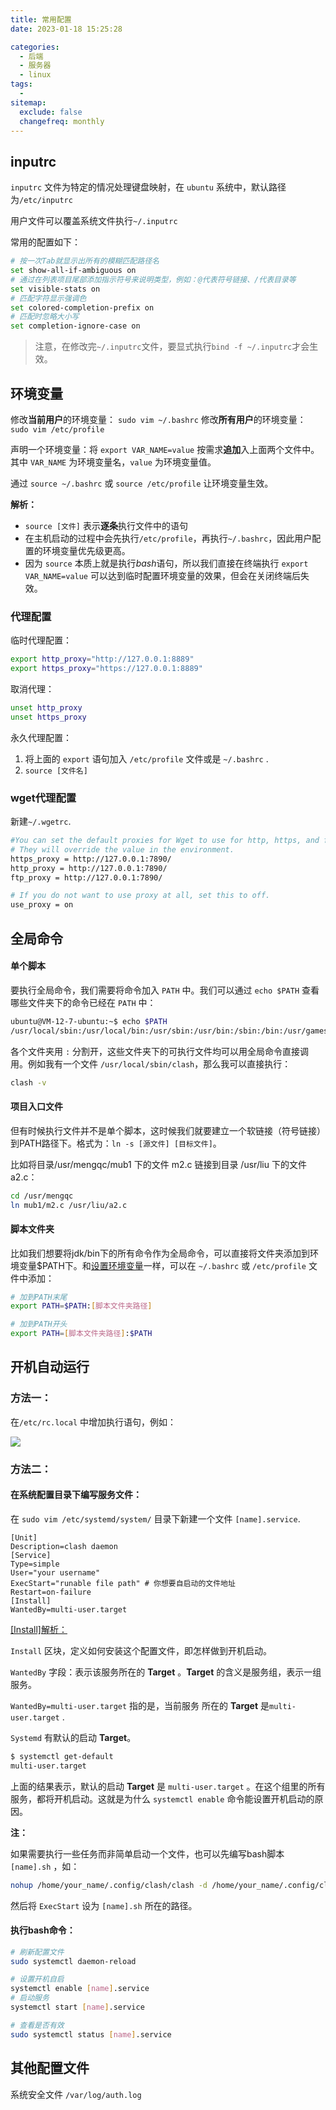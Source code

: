 ```yaml
---
title: 常用配置
date: 2023-01-18 15:25:28

categories:
  - 后端
  - 服务器
  - linux
tags:
  - 
sitemap:
  exclude: false
  changefreq: monthly
---
```



## inputrc

`inputrc`  文件为特定的情况处理键盘映射，在 `ubuntu` 系统中，默认路径为`/etc/inputrc`

用户文件可以覆盖系统文件执行`~/.inputrc`

常用的配置如下：

```bash
# 按一次Tab就显示出所有的模糊匹配路径名
set show-all-if-ambiguous on
# 通过在列表项目尾部添加指示符号来说明类型，例如：@代表符号链接、/代表目录等
set visible-stats on
# 匹配字符显示强调色
set colored-completion-prefix on
# 匹配时忽略大小写
set completion-ignore-case on
```

> 注意，在修改完`~/.inputrc`文件，要显式执行`bind -f ~/.inputrc`才会生效。

## 环境变量

修改**当前用户**的环境变量： `sudo vim ~/.bashrc`
修改**所有用户**的环境变量： `sudo vim /etc/profile`

声明一个环境变量：将 `export VAR_NAME=value` 按需求**追加**入上面两个文件中。其中 `VAR_NAME` 为环境变量名，`value` 为环境变量值。

通过 `source ~/.bashrc` 或 `source /etc/profile` 让环境变量生效。

**解析：**
- `source [文件]` 表示**逐条**执行文件中的语句
- 在主机启动的过程中会先执行`/etc/profile`，再执行`~/.bashrc`，因此用户配置的环境变量优先级更高。
- 因为 `source` 本质上就是执行*bash*语句，所以我们直接在终端执行 `export VAR_NAME=value` 可以达到临时配置环境变量的效果，但会在关闭终端后失效。


### 代理配置

临时代理配置：
```bash
export http_proxy="http://127.0.0.1:8889"
export https_proxy="https://127.0.0.1:8889"
```

取消代理：
```bash
unset http_proxy
unset https_proxy
```

永久代理配置：

1. 将上面的 `export` 语句加入 `/etc/profile` 文件或是 `~/.bashrc` .
2. `source [文件名]`

### wget代理配置

新建`~/.wgetrc`.

```bash
#You can set the default proxies for Wget to use for http, https, and ftp.
# They will override the value in the environment.
https_proxy = http://127.0.0.1:7890/
http_proxy = http://127.0.0.1:7890/
ftp_proxy = http://127.0.0.1:7890/

# If you do not want to use proxy at all, set this to off.
use_proxy = on
```

## 全局命令

#### 单个脚本

要执行全局命令，我们需要将命令加入 `PATH` 中。我们可以通过 `echo $PATH` 查看哪些文件夹下的命令已经在 `PATH` 中：

```bash
ubuntu@VM-12-7-ubuntu:~$ echo $PATH
/usr/local/sbin:/usr/local/bin:/usr/sbin:/usr/bin:/sbin:/bin:/usr/games
```

各个文件夹用 `:` 分割开，这些文件夹下的可执行文件均可以用全局命令直接调用。例如我有一个文件 `/usr/local/sbin/clash`，那么我可以直接执行：
```bash
clash -v
```

#### 项目入口文件

但有时候执行文件并不是单个脚本，这时候我们就要建立一个软链接（符号链接）到PATH路径下。格式为：`ln -s [源文件] [目标文件]`。

比如将目录/usr/mengqc/mub1 下的文件 m2.c 链接到目录 /usr/liu 下的文件 a2.c：

```bash
cd /usr/mengqc
ln mub1/m2.c /usr/liu/a2.c
```

#### 脚本文件夹

比如我们想要将jdk/bin下的所有命令作为全局命令，可以直接将文件夹添加到环境变量$PATH下。和[设置环境变量](#环境变量)一样，可以在 `~/.bashrc` 或 `/etc/profile` 文件中添加：

```bash
# 加到PATH末尾
export PATH=$PATH:[脚本文件夹路径]

# 加到PATH开头
export PATH=[脚本文件夹路径]:$PATH

```

## 开机自动运行

### 方法一：

在`/etc/rc.local` 中增加执行语句，例如：

![](https://img.php.cn/upload/article/000/000/024/49eec79248d39d2b68971eca69faa9bd-0.png)

### 方法二：

#### 在系统配置目录下编写服务文件：

在 `sudo vim /etc/systemd/system/` 目录下新建一个文件 `[name].service`.

```service
[Unit] 
Description=clash daemon  
[Service] 
Type=simple 
User="your username"  
ExecStart="runable file path" # 你想要自启动的文件地址
Restart=on-failure  
[Install] 
WantedBy=multi-user.target
```

[[Install]解析：](https://www.ruanyifeng.com/blog/2016/03/systemd-tutorial-part-two.html)

`Install` 区块，定义如何安装这个配置文件，即怎样做到开机启动。

`WantedBy` 字段：表示该服务所在的 **Target** 。**Target** 的含义是服务组，表示一组服务。 

`WantedBy=multi-user.target` 指的是，当前服务 所在的 **Target** 是`multi-user.target` .

`Systemd` 有默认的启动 **Target**。

```bash
$ systemctl get-default
multi-user.target
```

上面的结果表示，默认的启动 **Target** 是 `multi-user.target` 。在这个组里的所有服务，都将开机启动。这就是为什么 `systemctl enable` 命令能设置开机启动的原因。


**注：**

如果需要执行一些任务而非简单启动一个文件，也可以先编写bash脚本 `[name].sh` ，如：
```bash
nohup /home/your_name/.config/clash/clash -d /home/your_name/.config/clash/ > /dev/null 2>&1 &
```
然后将 `ExecStart` 设为 `[name].sh` 所在的路径。

#### 执行bash命令：

```bash
# 刷新配置文件
sudo systemctl daemon-reload 

# 设置开机自启
systemctl enable [name].service
# 启动服务
systemctl start [name].service

# 查看是否有效
sudo systemctl status [name].service
```


## 其他配置文件

系统安全文件 `/var/log/auth.log`
